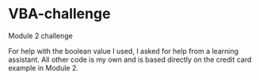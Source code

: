 # VBA-challenge
Module 2 challenge

For help with the boolean value I used, I asked for help from a learning assistant. All other code is my own and is based directly on the credit card example in Module 2.
